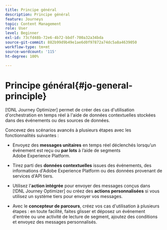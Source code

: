 ```yaml
---
title: Principe général
description: Principe général
feature: Journeys
topic: Content Management
role: User
level: Beginner
exl-id: 73cfd48b-72e6-4b72-bbdf-700a32a34bda
source-git-commit: 882b99d9b49e1ae6d0f97872a74dc5a8a4639050
workflow-type: tm+mt
source-wordcount: '115'
ht-degree: 100%

---
```


# Principe général{#jo-general-principle}

[!DNL Journey Optimizer] permet de créer des cas d&#39;utilisation d&#39;orchestration en temps réel à l&#39;aide de données contextuelles stockées dans des événements ou des sources de données.

Concevez des scénarios avancés à plusieurs étapes avec les fonctionnalités suivantes :

* Envoyez des **messages unitaires** en temps réel déclenchés lorsqu’un événement est reçu ou **par lots** à l’aide de segments Adobe Experience Platform.

* Tirez parti des **données contextuelles** issues des événements, des informations d&#39;Adobe Experience Platform ou des données provenant de services d&#39;API tiers.

* Utilisez l&#39;**action intégrée** pour envoyer des messages conçus dans [!DNL Journey Optimizer] ou créez des **actions personnalisées** si vous utilisez un système tiers pour envoyer vos messages.

* Avec le **concepteur de parcours**, créez vos cas d&#39;utilisation à plusieurs étapes : en toute facilité, faites glisser et déposez un événement d&#39;entrée ou une activité de lecture de segment, ajoutez des conditions et envoyez des messages personnalisés.
